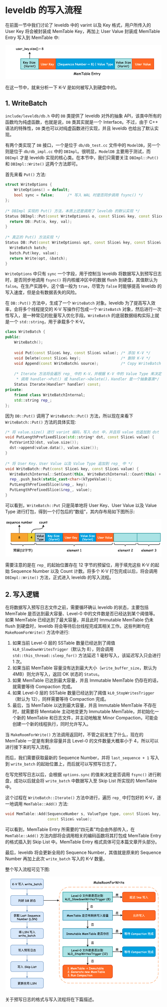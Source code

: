 # leveldb 的写入流程

在前面一节中我们讨论了 leveldb 中的 varint 以及 Key 格式，用户所传入的 User Key 将会被封装成 MemTable Key，再加上 User Value 封装成 MemTable Entry 写入到 MemTable 中:

![Alt text](images/1628668662510.png)

在这一节中，就来分析一下 K-V 是如何被写入到硬盘中的。

## 1. WriteBatch

`include/leveldb/db.h` 中的 `DB` 类提供了 leveldb 对外的抽象 API，该类中所有的函数均为纯虚函数，也就是说，`DB` 类其实就是一个 Interface。不过，由于 C++ 语法的特殊性，`DB` 类也可以对纯虚函数进行实现，并且 leveldb 也给出了默认实现。

有两个类实现了 `DB` 接口，一个是位于 `db/db_test.cc` 文件中的 `ModelDB`，另一个则是位于 `db/db_impl.cc` 中的 `DBImpl`。很明显，`ModelDB` 主要用于测试，而 `DBImpl` 才是 leveldb 实现的核心类。在本节中，我们只需要关注 `DBImpl::Put()` 和 `DBImpl::Write()` 这两个方法即可。

首先来看 `Put()` 方法:

```cpp
struct WriteOptions {
    WriteOptions() = default;
    bool sync = false;      /* 写入 WAL 时是否同步调用 fsync() */
};

/* DBImpl 实现的 Put() 方法，本质上还是调用了 leveldb 的默认实现 */
Status DBImpl::Put(const WriteOptions& o, const Slice& key, const Slice& val) {
  return DB::Put(o, key, val);
}

/* 真正的 Put() 方法实现 */
Status DB::Put(const WriteOptions& opt, const Slice& key, const Slice& value) {
  WriteBatch batch;
  batch.Put(key, value);
  return Write(opt, &batch);
}
```

`WriteOptions` 中只有 `sync` 一个字段，用于控制当 leveldb 将数据写入到预写日志时，是否同步地调用 `fsync()` 将内核缓冲区中的数据 flush 到硬盘，其值默认为 `false`。在生产实践中，这个值一般为 `true`，尽管为 `false` 时能够提高 leveldb 的写入速度，但是会有数据丢失的风险。

在 `DB::Put()` 方法中，生成了一个 `WriteBatch` 对象。leveldb 为了提高写入效率，会将多个线程提交的 K-V 写操作打包成一个 `WriteBatch` 对象，然后进行一次性写入，是一种常见的批量写入优化手段。`WriteBatch` 的底层数据结构实际上就是一个 `std::string`，用于承载多个 K-V。

```cpp
class WriteBatch {
public:
    WriteBatch();
    
    void Put(const Slice& key, const Slice& value); /* 添加 K-V */
    void Delete(const Slice& key);                  /* 删除 K-V */
    void Append(const WriteBatch& source);          /* Copy WriteBatch */
    
    /* Iterate 方法将会遍历 rep_ 中的 K-V，并根据 K-V 中的 Value Type 来决定
     * 调用 handler->Put() 或 handler->Delete()，Handler 是一个抽象基类*/
    Status Iterate(Handler* handler) const;         
private:
    friend class WriteBatchInternal;
    std::string rep_;
};
```

因为 `DB::Put()` 调用了 `WriteBatch::Put()` 方法，所以现在来看下 `WriteBatch::Put()` 方法的具体实现:

```cpp
/* 将 value.size() 进行 varint 编码，写入 dst 中，并且将 value 也追加到 dst 中 */
void PutLengthPrefixedSlice(std::string* dst, const Slice& value) {
  PutVarint32(dst, value.size());
  dst->append(value.data(), value.size());
}

/* 将 User Key、User Value 以及 Value Type 追加到 rep_ 中 */
void WriteBatch::Put(const Slice& key, const Slice& value) {
  WriteBatchInternal::SetCount(this, WriteBatchInternal::Count(this) + 1);
  rep_.push_back(static_cast<char>(kTypeValue));
  PutLengthPrefixedSlice(&rep_, key);
  PutLengthPrefixedSlice(&rep_, value);
}
```

可以看到，`WriteBatch::Put` 只是简单地将 User Key、User Value 以及 Value Type 进行打包，得到一个打包后的“数组”，其内存布局如下图所示:

![Alt text](images/1628755874963.png)

需要注意的是在 `rep_` 的起始位置存在 12 字节的预留位，用于填充这些 K-V 的起始 Sequence Number 以及 Count 计数。将多个 K-V 打包完成以后，将会调用 `DBImpl::Write()` 方法，正式进入 leveldb 的写入流程。

## 2. 写入逻辑

在将数据写入预写日志文件之前，需要循环确认 leveldb 的状态，主要包括 MemTable 是否达到最大容量、Level-0 中的文件数是否已经达到某个阈值等。如果 MemTable 已经达到了最大容量，并且此时 Immutable MemTable 仍未 flush 到硬盘时，leveldb 将会等待后台线程完成其相关工作。这些判断均在 `MakeRoomForWrite()` 方法中进行:

1. 如果当前 Level-0 层的 SSTable 数量已经达到了阈值 `kL0_SlowdownWritesTrigger`（默认为 8），则会调用 `std::this_thread::sleep_for()` 方法延迟 1 毫秒写入，该延迟写入只会进行 1 次。
2. 如果当前 MemTable 容量没有达到最大大小（`write_buffer_size`，默认为 4MB）则允许写入，返回 OK 状态的 `Status`。
3. 如果 MemTable 已达到最大容量，并且 Immutable MemTable 仍存在的话，就需要等待 Compaction 完成。
4. 如果 Level-0 层的 SSTable 数量已经达到了阈值 `kL0_StopWritesTrigger`（默认为 12），同样需要等待 Compaction 完成。
5. 最后，当 MemTable 以达到最大容量，并且 Immutable MemTable 不存在时，就需要将 Memtable 主动地变更为 Immutable MemTable，并初始化一个新的 MemTable 和日志文件，并主动地触发 Minor Compaction，可能会创建一个新的线程执行，同时允许写入。

当 `MakeRoomForWrite()` 方法调用返回时，不管之前发生了什么，现在的 MemTable 一定是有剩余容量并且 Level-0 的文件数量大概率小于 4，所以可以进行接下来的写入流程。

而后，我们需要获取最新的 Sequence Number，并将 `last_sequence + 1` 写入到 `write_batch` 的起始位置上，而后就可以写预写日志了。

在写完预写日志以后，会根据 `options.sync` 的值来决定是否调用 `fsync()` 进行刷盘，成功以后就会将 `write_batch` 中数据写入至 Skip List 所实现的 MemTable 中。

这个过程在 `WriteBatch::Iterate()` 方法中进行，遍历 `rep_` 中打包好的 K-V，逐一地调用 `MemTable::Add()` 方法:

```cpp
void MemTable::Add(SequenceNumber s, ValueType type, const Slice& key,
                   const Slice& value);
```

可以看到，MemTable Entry 所需要的“四元素”均会由外部传入，在 `MemTable::Add()` 方法内部将会调用相关的编码函数将其打包成 MemTable Entry 的格式插入到 Skip List 中。MemTable Entry 格式具体可见本篇文章开头部分。

最后，leveldb 将会更新全局的 Sequence Number，其值就是原来的 Sequence Number 再加上此次 `write_batch` 写入的 K-V 数量。

整个写入流程可见下图:

![Alt text](images/1628835101487.png)

关于预写日志的格式与写入流程将在下篇描述。
